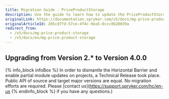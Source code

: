 ```yaml
---
title: Migration Guide - PriceProductStorage
description: Use the guide to learn how to update the PriceProductStorage module.
originalLink: https://documentation.spryker.com/v5/docs/mg-price-product-storage
originalArticleId: 205cd7fd-57ce-4f4c-9ea5-0ccc8b28039a
redirect_from:
  - /v5/docs/mg-price-product-storage
  - /v5/docs/en/mg-price-product-storage
---
```


## Upgrading from Version 2.* to Version 4.0.0
{% info_block infoBox %}
In order to dismantle the Horizontal Barrier and enable partial module updates on projects, a Technical Release took place. Public API of source and target major versions are equal. No migration efforts are required. Please [contact us](https://support.spryker.com/hc/en-us
{% endinfo_block %} if you have any questions.)
